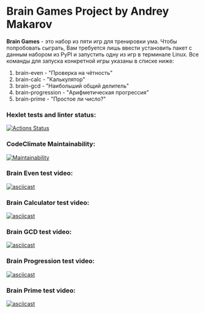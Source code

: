 # Brain Games Project by Andrey Makarov

**Brain Games** - это набор из пяти игр для тренировки ума. Чтобы попробовать сыграть, Вам требуется лишь ввести установить пакет с данным набором из PyPI и запустить одну из игр в терминале Linux. Все команды для запуска конкретной игры указаны в списке ниже:
1. brain-even - "Проверка на чётность"
2. brain-calc - "Калькулятор"
3. brain-gcd - "Наибольший общий делитель"
4. brain-progression - "Арифметическая прогрессия"
5. brain-prime - "Простое ли число?"

### Hexlet tests and linter status:
[![Actions Status](https://github.com/evisorexx/python-project-49/actions/workflows/hexlet-check.yml/badge.svg)](https://github.com/evisorexx/python-project-49/actions)
### CodeClimate Maintainability:
[![Maintainability](https://api.codeclimate.com/v1/badges/aea1d14b808122797bce/maintainability)](https://codeclimate.com/github/evisorexx/python-project-49/maintainability)
### Brain Even test video:
[![asciicast](https://asciinema.org/a/rZJbr239ztghdsCevA6tL3FpM.svg)](https://asciinema.org/a/rZJbr239ztghdsCevA6tL3FpM)
### Brain Calculator test video:
[![asciicast](https://asciinema.org/a/ZoPAGAbDt0VhnZObGdW21LUHJ.svg)](https://asciinema.org/a/ZoPAGAbDt0VhnZObGdW21LUHJ)
### Brain GCD test video:
[![asciicast](https://asciinema.org/a/Te4Z40sDLGkCdP5GooqKtzIa8.svg)](https://asciinema.org/a/Te4Z40sDLGkCdP5GooqKtzIa8)
### Brain Progression test video:
[![asciicast](https://asciinema.org/a/CLmAPAFdMK216D2QJm7sZhdDe.svg)](https://asciinema.org/a/CLmAPAFdMK216D2QJm7sZhdDe)
### Brain Prime test video:
[![asciicast](https://asciinema.org/a/ie8QtJ3sdHGMpls1Ncr8OlBqL.svg)](https://asciinema.org/a/ie8QtJ3sdHGMpls1Ncr8OlBqL)
